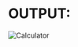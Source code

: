 # OUTPUT:

![Calculator](https://user-images.githubusercontent.com/77727169/123511049-b384d000-d69c-11eb-8b0b-768e3b93f3e3.PNG)
